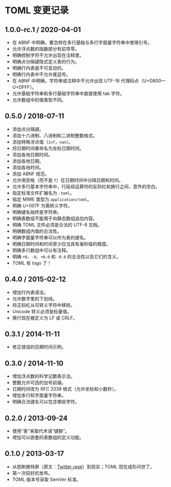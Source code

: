 # TOML 变更记录

## 1.0.0-rc.1 / 2020-04-01

* 在 ABNF 中明确，要怎样在多行基础与多行字面量字符串中使用引号。
* 允许浮点数的指数部分有前导零。
* 明确控制字符不允许出现在注释里。
* 明确点分隔键隐式定义表的行为。
* 明确行内表是不可变动的。
* 明确行内表中不允许尾逗号。
* 在 ABNF 中明确，字符串或注释中不允许出现 UTF-16 代理码点（U+D800—U+DFFF）。
* 允许基础字符串和多行基础字符串中直接使用 tab 字符。
* 允许数组中的值类型不同。

## 0.5.0 / 2018-07-11

* 添加点分隔键。
* 添加十六进制、八进制和二进制整数格式。
* 添加特殊浮点值（`inf`，`nan`）。
* 将日期时间重命名为坐标日期时间。
* 添加各地日期时间。
* 添加各地日期。
* 添加各地时间。
* 添加 ABNF 规范。
* 允许用空格（而不是 `T`）在日期时间中分隔日期和时间。
* 允许多行基本字符串中，行延续运算符的反斜杠和换行之间，意外的空白。
* 指定标准文件扩展名为 `.toml`。
* 指定 MIME 类型为 `application/toml`。
* 明确 U+007F 为需转义字符。
* 明确键名始终是字符串。
* 明确表数组不能用于向静态数组追加内容。
* 明确 TOML 文件必须是合法的 UTF-8 文档。
* 明确数组内值的合法性。
* 明确字面量字符串可以作为表的键名。
* 明确日期时间和时间至少应当具有毫秒级的精度。
* 明确多行数组中可以有注释。
* 明确 `+0`、`-0`、`+0.0` 和 `-0.0` 的合法性以及它们的含义。
* TOML 有 logo 了！

## 0.4.0 / 2015-02-12

* 增加行内表语法。
* 允许数字里的下划线。
* 将正斜杠从可转义字符中移除。
* Unicode 转义必须是标量值。
* 换行现在被定义为 LF 或 CRLF。

## 0.3.1 / 2014-11-11

* 修正错误的日期时间示例。

## 0.3.0 / 2014-11-10

* 增加浮点数的科学记数表示法。
* 整数允许可选的加号前缀。
* 日期时间改为 RFC 3339 格式（允许坐标和小数秒）。
* 增加多行和字面量字符串。
* 明确合法键名可以包含哪些字符。

## 0.2.0 / 2013-09-24

* 使用“表”来取代术语“键群”。
* 增加可以嵌套的表数组的定义功能。

## 0.1.0 / 2013-03-17

* 从怒刷推特屏（原文：[Twitter rage]）到现实；TOML 现在成形问世了。
* 第一次较好的发布。
* TOML 版本号采取 SemVer 标准。

[Twitter rage]: https://www.urbandictionary.com/define.php?term=Twitter%20Rage "Urban Dictionary: At least 5 consecutive angry tweets about something. Usually results in a drop in followers and/or more people twitter raging.&#10;都市词典：至少 5 条连续的关于某事愤怒的推文。通常会导致他人取关和/或更多的人被传染。"
